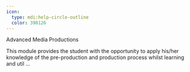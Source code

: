 ```yaml
---
icon:
  type: mdi:help-circle-outline
  color: 398126
---
```

Advanced Media Productions

This module provides the student with the opportunity to apply his/her knowledge of the pre-production and production process whilst learning and util ... 
